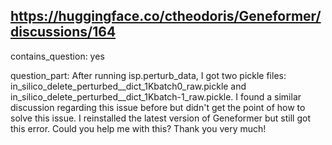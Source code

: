 ## https://huggingface.co/ctheodoris/Geneformer/discussions/164

contains_question: yes

question_part: After running isp.perturb_data, I got two pickle files: in_silico_delete_perturbed__dict_1Kbatch0_raw.pickle and in_silico_delete_perturbed__dict_1Kbatch-1_raw.pickle. I found a similar discussion regarding this issue before but didn't get the point of how to solve this issue. I reinstalled the latest version of Geneformer but still got this error. Could you help me with this? Thank you very much!